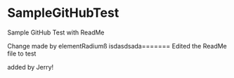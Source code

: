 # SampleGitHubTest
Sample GitHub Test with ReadMe


Change made by elementRadiumß
isdasdsada=======
Edited the ReadMe file to test

added by Jerry!
